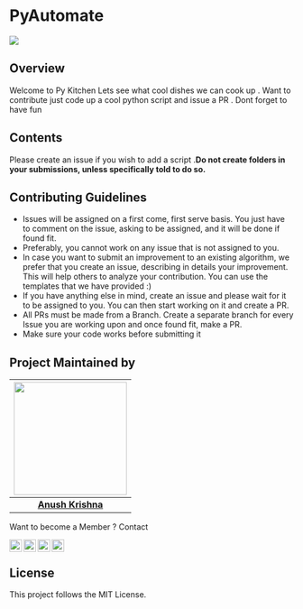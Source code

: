 # PyAutomate
![](https://github.com/anushkrishnav/PyAutomate/blob/master/lch.png)
## Overview
Welcome to Py Kitchen Lets see what cool dishes we can cook up .
Want to contribute just code up a cool python script and issue a PR .
Dont forget to have fun 

## Contents

Please create an issue if you wish to add a script .**Do not create folders in your submissions, unless specifically told to do so.**

## Contributing Guidelines
- Issues will be assigned on a first come, first serve basis. You just have to comment on the issue, asking to be assigned, and it will be done if found fit.
- Preferably, you cannot work on any issue that is not assigned to you.
- In case you want to submit an improvement to an existing algorithm, we prefer that you create an issue, describing in details your improvement. This will help others to analyze your contribution. You can use the templates that we have provided :)
- If you have anything else in mind, create an issue and please wait for it to be assigned to you. You can then start working on it and create a PR.
- All PRs must be made from a Branch. Create a separate branch for every Issue you are working upon and once found fit, make a PR.
- Make sure your code works before submitting it 

## Project Maintained by

|                                     <a href="https://github.com/anushkrishnav"><img src="https://avatars0.githubusercontent.com/u/54374648?s=400&u=ef4a867395ee099c75e2e1efcb7bf8037e22a4bc&v=4" width=200px height=200px /></a>                                      |
| :-----------------------------------------------------------------------------------------------------------------------------------------------------------------------------------------------------------------------------------------------------------------: |
|                                                                                      **[Anush Krishna](https://anushkrishnav.rocks/)**                                                                                       |

Want to become a Member ? Contact
<p>
<a href="https://twitter.com/Anush_krishna_v">
  <img align="left" alt="Anush Krishna | Twitter" width="22px" src="https://cdn.jsdelivr.net/npm/simple-icons@v3/icons/twitter.svg" />
</a>
<a href="https://www.linkedin.com/in/anush-krishna-v-8270941a0/">
  <img align="left" alt="Anushkrishna's LinkdeIN" width="22px" src="https://cdn.jsdelivr.net/npm/simple-icons@v3/icons/linkedin.svg" />
</a>
<a href="https://www.instagram.com/__.patronus.__/?hl=en/">
  <img align="left" alt="Anush krishna's Instagram" width="22px" src="https://cdn.jsdelivr.net/npm/simple-icons@v3/icons/instagram.svg" />
</a>
<a href="https://medium.com/@anush.venkatakrishna">
  <img align="left" alt="Anush krishna's Instagram" width="22px" src="https://cdn.jsdelivr.net/npm/simple-icons@3.0.1/icons/medium.svg" />
</a>
</p>
<br>


## License
This project follows the MIT License.
